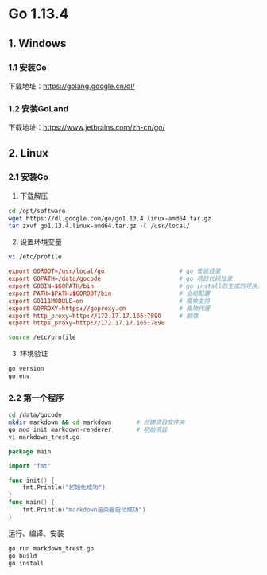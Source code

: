 # Go 1.13.4

## 1. Windows

### 1.1 安装Go

下载地址：https://golang.google.cn/dl/

### 1.2 安装GoLand

下载地址：https://www.jetbrains.com/zh-cn/go/

## 2. Linux

### 2.1 安装Go

1. 下载解压

```bash
cd /opt/software
wget https://dl.google.com/go/go1.13.4.linux-amd64.tar.gz
tar zxvf go1.13.4.linux-amd64.tar.gz -C /usr/local/
```

2. 设置环境变量

```bash
vi /etc/profile
```

```conf
export GOROOT=/usr/local/go                     # go 安装目录
export GOPATH=/data/gocode                      # go 项目代码目录
export GOBIN=$GOPATH/bin                        # go install后生成的可执行命令存放路径
export PATH=$PATH:$GOROOT/bin                   # 全局配置
export GO111MODULE=on                           # 模块支持
export GOPROXY=https://goproxy.cn               # 模块代理
export http_proxy=http://172.17.17.165:7890     # 翻墙
export https_proxy=http://172.17.17.165:7890
```

```bash
source /etc/profile
```

3. 环境验证

```bash
go version
go env
```

### 2.2 第一个程序

```bash
cd /data/gocode
mkdir markdown && cd markdown       # 创建项目文件夹
go mod init markdown-renderer       # 初始项目
vi markdown_trest.go
```

```go
package main

import "fmt"

func init() {
    fmt.Println("初始化成功")
}
func main() {
    fmt.Println("markdown渲染器启动成功")
}
```

运行、编译、安装
```bash
go run markdown_trest.go
go build
go install
```